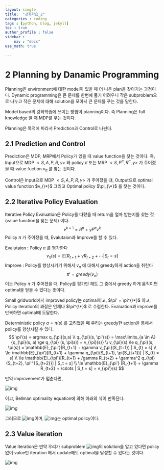 ```yaml
---
layout: single
title:  "강화학습_2"
categories : coding
tags : [python, blog, jekyll]
toc : true
author_profile : false
sidebar : 
    nav : "docs"
use_math: true

---
```


 

# **2  Planning by Danamic Programming**

Planning은 environment에 대한 model이 있을 때 더 나은 plan을 찾아가는 과정이다. Dynamic programming은 큰 문제를 한번에 풀기 어려우니 작은 subproblem으로 나누고 작은 문제에 대해 solution을 모아서 큰 문제를 푸는 것을 말한다.

Model based의 강화학습에 쓰이는 방법이 planning이다. 즉 Planning은 full knowledge 일 때 MDP를 푸는 것이다.

Planning은 목적에 따라서 Prediction과 Control로 나뉜다.

 

## **2.1**   **Prediction and Control**

Prediction은 MDP, MRP에서 Policy가 있을 때 value function을 찾는 것이다. 즉, Input으로 MDP $<S, A, P, R, \gamma>$ 와 policy $\pi$ 또는 MRP $<S, P^{\pi}, R^{\pi}, \gamma>$ 가 주어졌을 때 value fuction $v_{\pi}$ 를 찾는 것이다.

Control은 Input으로 MDP $<S, A, P, R, \gamma>$ 가 주어졌을 떄, Output으로 optimal value function $v_{\*}$ 그리고 Optimal policy $\pi_{\*}$ 를 찾는 것이다.

 

## **2.2**   **Iterative Policy Evaluation**

Iterative Policy Evaluation은 Policy를 따랐을 때 return을 얼마 받는지를 찾는 것(value function을 찾는 문제) 이다.
$$
v^{k+1} = R^{\pi} + \gamma P^{\pi} v^{k}
$$
Policy $\pi$ 가 주어졌을 때, Evalutaion과 Improve를 할 수 있다.

Evalutaion : Policy $\pi$ 를 평가한다
$$
v_{\pi}(s) = \mathbb{E}[R_{t+1} + \gamma R_{t+2} + \cdots | S_{t} = s]
$$
Improve : Policy를 향상시키기 위해서 $v_{\pi}$ 에 대해서 greedy하게 action을 취한다
$$
\pi' = greedy(v_{\pi})
$$
이는 Policy $\pi$ 가 주어졌을 때, Policy를 평가만 해도 그 중에서 greedy 하게 움직이면 optimal을 얻을 수 있다는 뜻이다.

Small gridworld에서 improved policy는 optimal이고, $\pi' = \pi^{\*}$ 이고, Policy iteration의 과정은 언제나 $\pi^{\*}$ 로 수렴한다. Evaluation과 improve를 반복하면 optimal에 도달한다.

Deterministic policy $a = \pi(s)$ 를 고려했을 때 우리는 greedy한 action을 통해서 policy를 향상시킬 수 있다.
$$
\pi'(s) = argmax q_{\pi}(s,a) \\
q_{\pi}(s, \pi'(s)) = \max\limits_{a \in A} {q_{\pi}(s, a) \ge q_{\pi} (s, \pi(s)) = v_{\pi}(s)} \\
v_{\pi}(s) \le q_{\pi}(s, \pi(s)) = \mathbb{E}_{\pi'}[R_{t+1} + \gamma v_{\pi}(S_{t+1}) | S_{t} = s] \\
\le \mathbb{E}_{\pi'}[R_{t+1} + \gamma q_{\pi}(S_{t+1}, \pi(S_{t+1})) | S_{t} = s] \\
\le \mathbb{E}_{\pi'}[R_{t+1} + /gamma R_{t+2} + \gamma^2 q_{\pi}(S_{t+2}, \pi'^{S_{t+2}}) | S_t = s] \\
\le \mathbb{E}_{\pi'} [R_{t+1} + \gamma R_{t+2} + \cdots | S_t = s] = v_{\pi'}(s)
$$


만약 improvement가 멈춘다면, 

![img](/Users/jeonjunhwi/문서/Projects/Private_study/github_io/plusholic.github.io/images/2022-08-15-강화학습_2/clip_image043.png)

이고, Bellman optimality equation에 의해 아래의 식이 만족된다.

![img](/Users/jeonjunhwi/문서/Projects/Private_study/github_io/plusholic.github.io/images/2022-08-15-강화학습_2/clip_image045.png)

그러므로 ![img](/Users/jeonjunhwi/문서/Projects/Private_study/github_io/plusholic.github.io/images/2022-08-15-강화학습_2/clip_image047.png)이며, ![img](/Users/jeonjunhwi/문서/Projects/Private_study/github_io/plusholic.github.io/images/2022-08-15-강화학습_2/clip_image004.png)는 optimal policy이다.

 

## **2.3**   **Value iteration**

Value iteration은 만약 우리가 subproblem ![img](/Users/jeonjunhwi/문서/Projects/Private_study/github_io/plusholic.github.io/images/2022-08-15-강화학습_2/clip_image050.png)의 solution을 알고 있다면 policy 없이 value만 iteration 해서 update해도 optimal을 달성할 수 있다는 것이다.

![img](/Users/jeonjunhwi/문서/Projects/Private_study/github_io/plusholic.github.io/images/2022-08-15-강화학습_2/clip_image052.png)

 